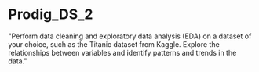 # Prodig_DS_2
"Perform data cleaning and exploratory data analysis (EDA) on a dataset of your choice, such as the Titanic dataset from Kaggle. Explore the relationships between variables and identify patterns and trends in the data."
